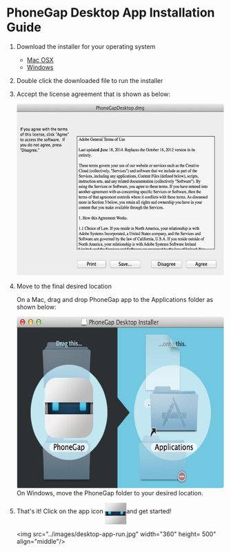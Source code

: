 <link href="../css/styles.css" rel="stylesheet">
<link href="../css/bootstrap.css" rel="stylesheet">

# PhoneGap Desktop App Installation Guide

1. Download the installer for your operating system
	- [Mac OSX](https://github.com/phonegap/phonegap-app-desktop/releases/download/0.1.3/PhoneGapDesktop.dmg)
	- [Windows](https://github.com/phonegap/phonegap-app-desktop/releases/download/0.1.3/PhoneGapSetup.exe)

2. Double click the downloaded file to run the installer

3. Accept the license agreement that is shown as below:

	<img src="../images/license-agreement.jpg" width="500" height="397"/>
	
4. Move to the final desired location

	On a Mac, drag and drop PhoneGap app to the Applications folder as shown below:

     <img src="../images/drag-to-apps-folder.jpg" width="500" height="397"/>
	On Windows, move the PhoneGap folder to your desired location.
    
5. That's it! Click on the app icon  <img src="../images/dev-app-icon.png" width="50" height="50" align="middle"/>and get started!

    <img src="../images/desktop-app-run.jpg" width="360" height= 500" align="middle"/>
